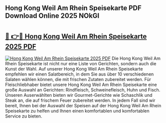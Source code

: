 ## Hong Kong Weil Am Rhein Speisekarte PDF Download Online 2025 NOkGI

# <h2><a href="http://gcb56m0.nevu.top/?p=Hong+Kong+Weil+Am+Rhein+Speisekarte">🔗 👉🔴 Hong Kong Weil Am Rhein Speisekarte 2025 PDF</a></h2>

[![Hong Kong Weil Am Rhein Speisekarte 2025 PDF](https://i.imgur.com/dBaPXMq.png)](http://gcb56m0.nevu.top/?p=Hong+Kong+Weil+Am+Rhein+Speisekarte)
Die Hong Kong Weil Am Rhein Speisekarte ist nicht nur eine Liste von Gerichten, sondern auch die Kunst der Wahl. Auf unserer Hong Kong Weil Am Rhein Speisekarte empfehlen wir einen Salatbereich, in dem Sie aus über 10 verschiedenen Salaten wählen können, die mit frischen Zutaten zubereitet werden. Für Fleischliebhaber bietet unsere Hong Kong Weil Am Rhein Speisekarte eine große Auswahl an Gerichten: Rindfleisch, Schweinefleisch, Huhn und Fisch. Unseren Auserwählten bieten wir Gourmet-Gerichte wie Schaschlik und Steak an, die auf frischem Feuer zubereitet werden. In jedem Fall sind wir bereit, Ihnen bei der Auswahl der Speisen auf der Hong Kong Weil Am Rhein Speisekarte zu helfen und Ihnen einen komfortablen und komfortablen Service zu bieten.
